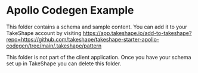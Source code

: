 # Apollo Codegen Example

This folder contains a schema and sample content. You can add it to your TakeShape account by visiting https://app.takeshape.io/add-to-takeshape?repo=https://github.com/takeshape/takeshape-starter-apollo-codegen/tree/main/.takeshape/pattern

This folder is not part of the client application. Once you have your schema set up in TakeShape you can delete this folder.